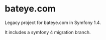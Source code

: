 # bateye.com
Legacy project for bateye.com in Symfony 1.4.

It includes a symfony 4 migration branch.
